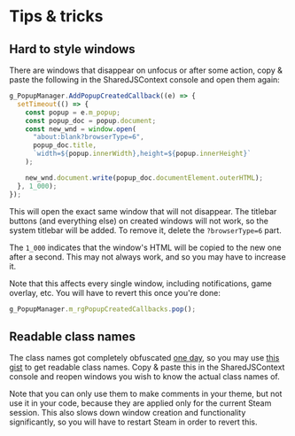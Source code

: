 # Tips & tricks

## Hard to style windows

There are windows that disappear on unfocus or after some action, copy & paste the following in the SharedJSContext console and open them again:

```js
g_PopupManager.AddPopupCreatedCallback((e) => {
  setTimeout(() => {
    const popup = e.m_popup;
    const popup_doc = popup.document;
    const new_wnd = window.open(
      "about:blank?browserType=6",
      popup_doc.title,
      `width=${popup.innerWidth},height=${popup.innerHeight}`
    );

    new_wnd.document.write(popup_doc.documentElement.outerHTML);
  }, 1_000);
});
```

This will open the exact same window that will not disappear. The titlebar buttons (and everything else) on created windows will not work, so the system titlebar will be added. To remove it, delete the `?browserType=6` part.

The `1_000` indicates that the window's HTML will be copied to the new one after a second. This may not always work, and so you may have to increase it.

Note that this affects every single window, including notifications, game overlay, etc. You will have to revert this once you're done:

```js
g_PopupManager.m_rgPopupCreatedCallbacks.pop();
```

## Readable class names

The class names got completely obfuscated [one day](https://github.com/SteamDatabase/SteamTracking/commit/a0f82423f4c422f616253d5825fd8bf453367f3a), so you may use [this gist](https://gist.github.com/ricewind012/3e74b297d28d88af3c84dee028f9cc46) to get readable class names. Copy & paste this in the SharedJSContext console and reopen windows you wish to know the actual class names of.

Note that you can only use them to make comments in your theme, but not use it in your code, because they are applied only for the current Steam session. This also slows down window creation and functionality significantly, so you will have to restart Steam in order to revert this.

